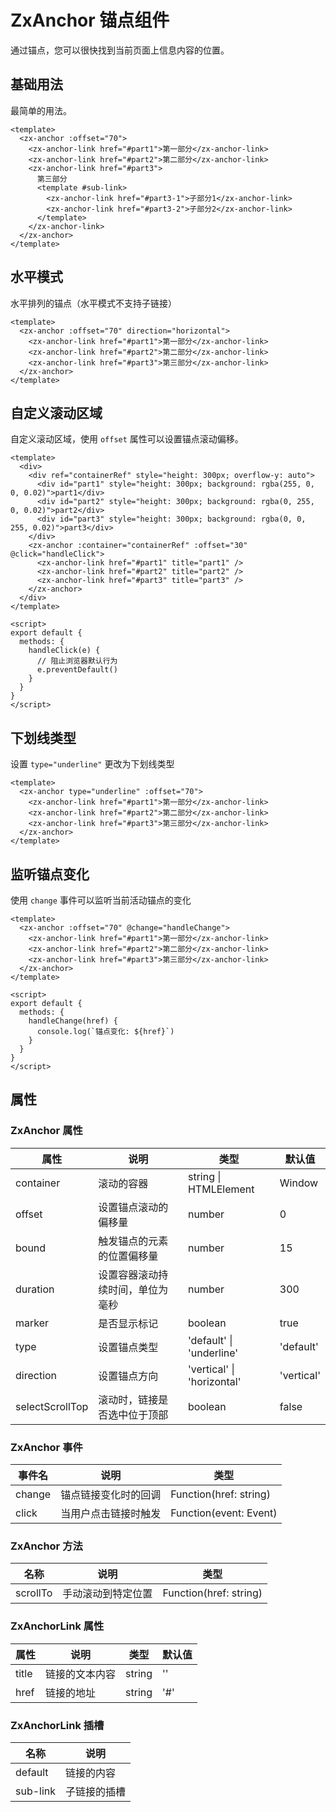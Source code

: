 # ZxAnchor 锚点组件

通过锚点，您可以很快找到当前页面上信息内容的位置。

## 基础用法

最简单的用法。

```vue
<template>
  <zx-anchor :offset="70">
    <zx-anchor-link href="#part1">第一部分</zx-anchor-link>
    <zx-anchor-link href="#part2">第二部分</zx-anchor-link>
    <zx-anchor-link href="#part3">
      第三部分
      <template #sub-link>
        <zx-anchor-link href="#part3-1">子部分1</zx-anchor-link>
        <zx-anchor-link href="#part3-2">子部分2</zx-anchor-link>
      </template>
    </zx-anchor-link>
  </zx-anchor>
</template>
```

## 水平模式

水平排列的锚点（水平模式不支持子链接）

```vue
<template>
  <zx-anchor :offset="70" direction="horizontal">
    <zx-anchor-link href="#part1">第一部分</zx-anchor-link>
    <zx-anchor-link href="#part2">第二部分</zx-anchor-link>
    <zx-anchor-link href="#part3">第三部分</zx-anchor-link>
  </zx-anchor>
</template>
```

## 自定义滚动区域

自定义滚动区域，使用 `offset` 属性可以设置锚点滚动偏移。

```vue
<template>
  <div>
    <div ref="containerRef" style="height: 300px; overflow-y: auto">
      <div id="part1" style="height: 300px; background: rgba(255, 0, 0, 0.02)">part1</div>
      <div id="part2" style="height: 300px; background: rgba(0, 255, 0, 0.02)">part2</div>
      <div id="part3" style="height: 300px; background: rgba(0, 0, 255, 0.02)">part3</div>
    </div>
    <zx-anchor :container="containerRef" :offset="30" @click="handleClick">
      <zx-anchor-link href="#part1" title="part1" />
      <zx-anchor-link href="#part2" title="part2" />
      <zx-anchor-link href="#part3" title="part3" />
    </zx-anchor>
  </div>
</template>

<script>
export default {
  methods: {
    handleClick(e) {
      // 阻止浏览器默认行为
      e.preventDefault()
    }
  }
}
</script>
```

## 下划线类型

设置 `type="underline"` 更改为下划线类型

```vue
<template>
  <zx-anchor type="underline" :offset="70">
    <zx-anchor-link href="#part1">第一部分</zx-anchor-link>
    <zx-anchor-link href="#part2">第二部分</zx-anchor-link>
    <zx-anchor-link href="#part3">第三部分</zx-anchor-link>
  </zx-anchor>
</template>
```

## 监听锚点变化

使用 `change` 事件可以监听当前活动锚点的变化

```vue
<template>
  <zx-anchor :offset="70" @change="handleChange">
    <zx-anchor-link href="#part1">第一部分</zx-anchor-link>
    <zx-anchor-link href="#part2">第二部分</zx-anchor-link>
    <zx-anchor-link href="#part3">第三部分</zx-anchor-link>
  </zx-anchor>
</template>

<script>
export default {
  methods: {
    handleChange(href) {
      console.log(`锚点变化: ${href}`)
    }
  }
}
</script>
```

## 属性

### ZxAnchor 属性

| 属性            | 说明                | 类型                    | 默认值      |
| --------------- | ------------------- | ----------------------- | ---------- |
| container       | 滚动的容器          | string \| HTMLElement   | Window     |
| offset          | 设置锚点滚动的偏移量 | number                  | 0          |
| bound           | 触发锚点的元素的位置偏移量 | number           | 15         |
| duration        | 设置容器滚动持续时间，单位为毫秒 | number     | 300        |
| marker          | 是否显示标记         | boolean                 | true       |
| type            | 设置锚点类型         | 'default' \| 'underline'| 'default'  |
| direction       | 设置锚点方向         | 'vertical' \| 'horizontal' | 'vertical' |
| selectScrollTop | 滚动时，链接是否选中位于顶部 | boolean      | false      |

### ZxAnchor 事件

| 事件名  | 说明                | 类型                  |
| ------- | ------------------- | --------------------- |
| change  | 锚点链接变化时的回调  | Function(href: string) |
| click   | 当用户点击链接时触发  | Function(event: Event) |

### ZxAnchor 方法

| 名称      | 说明             | 类型                  |
| --------- | ---------------- | --------------------- |
| scrollTo  | 手动滚动到特定位置 | Function(href: string) |

### ZxAnchorLink 属性

| 属性    | 说明       | 类型     | 默认值 |
| ------- | ---------- | -------- | ------ |
| title   | 链接的文本内容 | string   | ''     |
| href    | 链接的地址   | string   | '#'    |

### ZxAnchorLink 插槽

| 名称      | 说明          |
| --------- | ------------ |
| default   | 链接的内容     |
| sub-link  | 子链接的插槽   |
